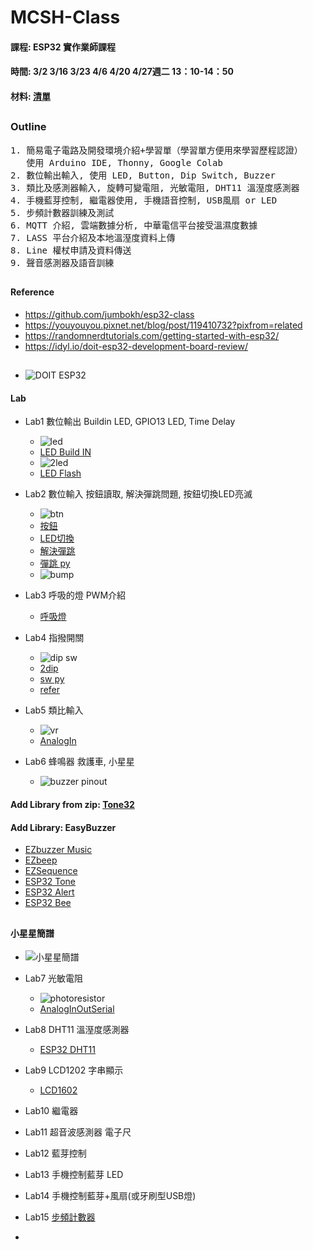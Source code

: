 # MCSH-Class
#### 課程: ESP32 實作業師課程
#### 時間: 3/2 3/16 3/23 4/6 4/20 4/27週二 13：10-14：50
#### 材料: [清單](https://github.com/jumbokh/MCSH-Class/blob/main/%E6%98%8E%E8%AA%A0%E4%B8%AD%E5%AD%B8%E5%AF%A6%E7%BF%92%E6%9D%90%E6%96%99%E9%9C%80%E6%B1%82%E8%A1%A8-%E7%89%A9%E8%81%AF%E7%B6%B2Arduino.doc)
##
### Outline
<pre>
1. 簡易電子電路及開發環境介紹+學習單（學習單方便用來學習歷程認證）
   使用 Arduino IDE, Thonny, Google Colab
2. 數位輸出輸入, 使用 LED, Button, Dip Switch, Buzzer
3. 類比及感測器輸入, 旋轉可變電阻, 光敏電阻, DHT11 溫溼度感測器
4. 手機藍芽控制, 繼電器使用, 手機語音控制, USB風扇 or LED 
5. 步頻計數器訓練及測試
6. MQTT 介紹, 雲端數據分析, 中華電信平台接受溫濕度數據
7. LASS 平台介紹及本地溫溼度資料上傳
8. Line 權杖申請及資料傳送
9. 聲音感測器及語音訓練
</pre>
##
#### Reference
* https://github.com/jumbokh/esp32-class
* https://youyouyou.pixnet.net/blog/post/119410732?pixfrom=related
* https://randomnerdtutorials.com/getting-started-with-esp32/
* https://idyl.io/doit-esp32-development-board-review/
##
* ![DOIT ESP32](https://github.com/jumbokh/MCSH-Class/blob/main/images/ESP32-DOIT-DEVKIT-V1-Board-Pinout-30-GPIOs-Copy.png)
#### Lab
* Lab1 數位輸出      Buildin LED, GPIO13 LED, Time Delay
    * ![led](https://github.com/jumbokh/MCSH-Class/blob/main/LAB/Lab1LED/esp32-led_bb.jpg)
    * [LED Build IN](https://github.com/jumbokh/MCSH-Class/blob/main/LAB/Lab1LED/Blink_builtin.ino)
    * ![2led](https://github.com/jumbokh/MCSH-Class/blob/main/LAB/Lab1LED/esp32-2led_bb.jpg)
    * [LED Flash](https://github.com/jumbokh/MCSH-Class/blob/main/LAB/Lab1LED/LED_Flash/LED_Flash.ino)
    
* Lab2 數位輸入      按鈕讀取, 解決彈跳問題, 按鈕切換LED亮滅
    * ![btn](https://github.com/jumbokh/MCSH-Class/blob/main/LAB/Lab2Button/esp32-btnled.jpg)
    * [按鈕](https://github.com/jumbokh/MCSH-Class/blob/main/LAB/Lab2Button/Button/Button.ino)
    * [LED切換](https://github.com/jumbokh/MCSH-Class/blob/main/LAB/Lab2Button/StateChangeDetection/StateChangeDetection.ino)
    * [解決彈跳](https://github.com/jumbokh/MCSH-Class/blob/main/LAB/Lab2Button/Debounce.ino)
    * [彈跳 py](https://github.com/jumbokh/esp32-class/blob/master/hs1227/bump.py)
    * ![bump](https://github.com/jumbokh/esp32-class/blob/master/images/bumping.png)
* Lab3 呼吸的燈      PWM介紹
    * [呼吸燈](https://github.com/jumbokh/MCSH-Class/blob/main/LAB/Lab3PWM/LED_PWM_Example_1/LED_PWM_Example_1.ino)
* Lab4 指撥開關
    * ![dip sw](https://github.com/jumbokh/MCSH-Class/blob/main/LAB/Lab4DipSwitch/esp32-dip_bb.jpg)
    * [2dip](https://github.com/jumbokh/MCSH-Class/blob/main/LAB/Lab4DipSwitch/Digitaldipsw/Digitaldipsw.ino)
    * [sw py](https://github.com/jumbokh/esp32-class/blob/master/hs1227/switch-led.py)
    * [refer](http://blog.ilc.edu.tw/blog/index.php?op=printView&articleId=656348&blogId=868)
* Lab5 類比輸入
    * ![vr](https://github.com/jumbokh/MCSH-Class/blob/main/LAB/Lab5Analog/esp32-vr_bb.jpg)
    * [AnalogIn](https://github.com/jumbokh/MCSH-Class/blob/main/LAB/Lab5Analog/analogIn/analogIn.ino)
* Lab6 蜂鳴器        救護車, 小星星
    * ![buzzer pinout](https://github.com/jumbokh/esp32-class/blob/master/images/ESP32-buzzer_bb.jpg) 
#### Add Library from zip: [Tone32](https://github.com/jumbokh/esp32-class/blob/master/hs1206/lib/Tone32.zip)
#### Add Library: EasyBuzzer
* [EZbuzzer Music](https://github.com/jumbokh/esp32-class/blob/master/hs1206/src/buzzer-music/buzzer-music.ino)
* [EZbeep](https://github.com/jumbokh/esp32-class/blob/master/hs1206/src/EZBeep/EZBeep.ino)
* [EZSequence](https://github.com/jumbokh/esp32-class/blob/master/hs1206/src/EZSequence/EZSequence.ino)
* [ESP32 Tone](https://github.com/jumbokh/esp32-class/blob/master/hs1206/src/ESP32-Tone/ESP32-Tone.ino)
* [ESP32 Alert](https://github.com/jumbokh/esp32-class/blob/master/hs1206/src/Buzzer-Alert/Buzzer-Alert.ino)
* [ESP32 Bee](https://github.com/jumbokh/esp32-class/blob/master/hs1206/src/Buzzer-bee/Buzzer-bee.ino)
##
#### 小星星簡譜
* ![小星星簡譜](https://github.com/jumbokh/esp32-class/blob/master/images/%E5%B0%8F%E6%98%9F%E6%98%9F%E7%B0%A1%E8%AD%9C.png)
* Lab7 光敏電阻
    * ![photoresistor](https://github.com/jumbokh/MCSH-Class/blob/main/images/esp32-photo_bb.jpg)
    * [AnalogInOutSerial]()
* Lab8 DHT11 溫溼度感測器
    * [ESP32 DHT11](https://youyouyou.pixnet.net/blog/post/120275893-%E7%AC%AC%E4%B9%9D%E7%AF%87-esp32-%E6%BA%AB%E6%BF%95%E5%BA%A6%E9%A1%AF%E7%A4%BA%E5%99%A8%28dht11%2B1602-lcd%29)
* Lab9 LCD1202       字串顯示
    * [LCD1602](https://github.com/jumbokh/esp32-class/blob/master/arduino0920/README.md)

* Lab10 繼電器
* Lab11 超音波感測器   電子尺
* Lab12 藍芽控制
* Lab13 手機控制藍芽 LED
* Lab14 手機控制藍芽+風扇(或牙刷型USB燈)
* Lab15 [步頻計數器](https://github.com/jumbokh/esp32-class/tree/master/Lab-walk)
* 
##
